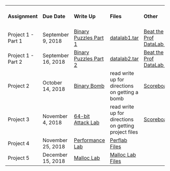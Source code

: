 <!--
|Assignment     | Due Date | Description |
|---------|:---------|:-----|
|Project 1   | February 11, 2018 | Binary Puzzles |
|Project 2   | March 4, 2018 | Binary Bomb |
|Project 3   | March 18, 2018 | 32-bit Buffer Bomb |
|Project 4   | April 1, 2018 | 64-bit Attack Lab |
|Project 5   | April 22, 2018 | Performance Lab |
|Project 6   | May 12, 2018 | Malloc Lab | -->

<table border="0">
  <tbody>
    <tr>
      <td width="100"><strong><h4>Assignment</h4></strong></td>
      <td width="150"><strong><h4>Due Date</h4></strong></td>
      <td><strong><h4>Write Up</h4></strong></td>
      <td><strong><h4>Files</h4></strong></td>
      <td><strong><h4>Other</h4></strong></td>
    </tr>
    <tr>
      <td>Project 1 - Part 1</td>
      <td>September 9, 2018</td>
      <td><a href="https://github.com/CSUChico-CSCI221/EECE320-Materials/raw/master/datalab.pdf">Binary Puzzles Part 1</a></td>
      <td><a href="https://github.com/CSUChico-CSCI221/EECE320-Materials/raw/master/datalab1.tar">datalab1.tar</a></td>
      <td><a href="https://datalab1.bryancdixon.com">Beat the Prof DataLab 1</a></td>
    </tr>
    <tr>
      <td>Project 1 - Part 2</td>
      <td>September 16, 2018</td>
      <td><a href="https://github.com/CSUChico-CSCI221/EECE320-Materials/raw/master/datalab.pdf">Binary Puzzles Part 2</a></td>
      <td><a href="https://github.com/CSUChico-CSCI221/EECE320-Materials/raw/master/datalab2.tar">datalab2.tar</a></td>
      <td><a href="https://datalab2.bryancdixon.com">Beat the Prof DataLab 2</a></td>
    </tr>
    <tr>
      <td>Project 2</td>
      <td>October 14, 2018</td>
      <td><a href="">Binary Bomb</a></td>
  <td>read write up for directions on getting a bomb</td>
      <td><a href="">Scoreboard</a></td>
    </tr>
    <tr>
      <td>Project 3</td>
      <td>November 4, 2018</td>
      <td><a href="">64-bit Attack Lab</a></td>
      <td>read write up for directions on getting project files</td>
      <td><a href="">Scoreboard</a></td>
    </tr>
    <tr>
      <td>Project 4</td>
      <td>November 25, 2018</td>
      <td><a href="https://github.com/CSUChico-CSCI221/CSCI221-PerfLab">Performance Lab</a></td>
      <td><a href="https://github.com/CSUChico-CSCI221/CSCI221-PerfLab">Perflab Files</a></td>
    </tr>
    <tr>
      <td>Project 5</td>
      <td>December 15, 2018</td>
      <td><a href="https://github.com/CSUChico-CSCI221/EECE320-MallocLab">Malloc Lab</a></td>
      <td><a href="https://github.com/CSUChico-CSCI221/EECE320-MallocLab">Malloc Lab Files</a></td>
    </tr>
  </tbody>
</table>  
